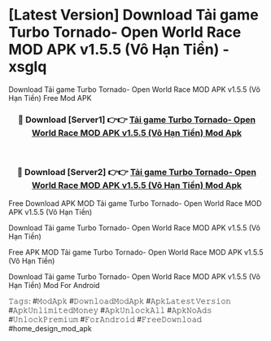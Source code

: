 # [Latest Version] Download Tải game Turbo Tornado- Open World Race MOD APK v1.5.5 (Vô Hạn Tiền) - xsglq

Download Tải game Turbo Tornado- Open World Race MOD APK v1.5.5 (Vô Hạn Tiền) Free Mod APK

<div align="center">
<h3>🔴 Download [Server1] 👉👉 <a href="https://apk-comot.site?title=Tải_game_Turbo_Tornado-_Open_World_Race_MOD_APK_v1.5.5_(Vô_Hạn_Tiền)">Tải game Turbo Tornado- Open World Race MOD APK v1.5.5 (Vô Hạn Tiền) Mod Apk</a></h3><br>

<h3>🔴 Download [Server2] 👉👉 <a href="https://apk-comot.site?title=Tải_game_Turbo_Tornado-_Open_World_Race_MOD_APK_v1.5.5_(Vô_Hạn_Tiền)">Tải game Turbo Tornado- Open World Race MOD APK v1.5.5 (Vô Hạn Tiền) Mod Apk</a></h3>
</div>


Free Download APK MOD Tải game Turbo Tornado- Open World Race MOD APK v1.5.5 (Vô Hạn Tiền)

Download Tải game Turbo Tornado- Open World Race MOD APK v1.5.5 (Vô Hạn Tiền) 

Free APK MOD Tải game Turbo Tornado- Open World Race MOD APK v1.5.5 (Vô Hạn Tiền) 

Download Tải game Turbo Tornado- Open World Race MOD APK v1.5.5 (Vô Hạn Tiền) Mod For Android

𝚃𝚊𝚐𝚜: #𝙼𝚘𝚍𝙰𝚙𝚔 #𝙳𝚘𝚠𝚗𝚕𝚘𝚊𝚍𝙼𝚘𝚍𝙰𝚙𝚔 #𝙰𝚙𝚔𝙻𝚊𝚝𝚎𝚜𝚝𝚅𝚎𝚛𝚜𝚒𝚘𝚗 #𝙰𝚙𝚔𝚄𝚗𝚕𝚒𝚖𝚒𝚝𝚎𝚍𝙼𝚘𝚗𝚎𝚢 #𝙰𝚙𝚔𝚄𝚗𝚕𝚘𝚌𝚔𝙰𝚕𝚕 #𝙰𝚙𝚔𝙽𝚘𝙰𝚍𝚜 #𝚄𝚗𝚕𝚘𝚌𝚔𝙿𝚛𝚎𝚖𝚒𝚞𝚖 #𝙵𝚘𝚛𝙰𝚗𝚍𝚛𝚘𝚒𝚍 #𝙵𝚛𝚎𝚎𝙳𝚘𝚠𝚗𝚕𝚘𝚊𝚍 #home_design_mod_apk